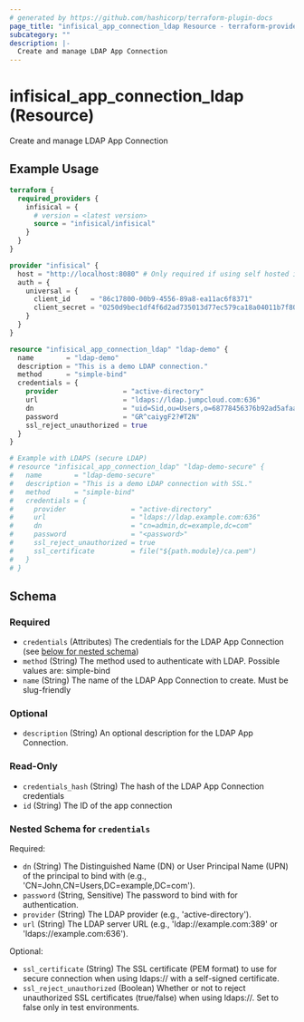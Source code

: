 ```yaml
---
# generated by https://github.com/hashicorp/terraform-plugin-docs
page_title: "infisical_app_connection_ldap Resource - terraform-provider-infisical"
subcategory: ""
description: |-
  Create and manage LDAP App Connection
---
```


# infisical_app_connection_ldap (Resource)

Create and manage LDAP App Connection

## Example Usage

```terraform
terraform {
  required_providers {
    infisical = {
      # version = <latest version>
      source = "infisical/infisical"
    }
  }
}

provider "infisical" {
  host = "http://localhost:8080" # Only required if using self hosted instance of Infisical, default is https://app.infisical.com
  auth = {
    universal = {
      client_id     = "86c17800-00b9-4556-89a8-ea11ac6f8371"
      client_secret = "0250d9bec1df4f6d2ad735013d77ec579ca18a04011b7f8067965bb10206e59d"
    }
  }
}

resource "infisical_app_connection_ldap" "ldap-demo" {
  name        = "ldap-demo"
  description = "This is a demo LDAP connection."
  method      = "simple-bind"
  credentials = {
    provider                = "active-directory"
    url                     = "ldaps://ldap.jumpcloud.com:636"
    dn                      = "uid=Sid,ou=Users,o=68778456376b92ad5afaa82f,dc=jumpcloud,dc=com"
    password                = "GR^caiygF2?#T2N"
    ssl_reject_unauthorized = true
  }
}

# Example with LDAPS (secure LDAP)
# resource "infisical_app_connection_ldap" "ldap-demo-secure" {
#   name        = "ldap-demo-secure"
#   description = "This is a demo LDAP connection with SSL."
#   method      = "simple-bind"
#   credentials = {
#     provider                = "active-directory"
#     url                     = "ldaps://ldap.example.com:636"
#     dn                      = "cn=admin,dc=example,dc=com"
#     password                = "<password>"
#     ssl_reject_unauthorized = true
#     ssl_certificate         = file("${path.module}/ca.pem")
#   }
# }
```

<!-- schema generated by tfplugindocs -->
## Schema

### Required

- `credentials` (Attributes) The credentials for the LDAP App Connection (see [below for nested schema](#nestedatt--credentials))
- `method` (String) The method used to authenticate with LDAP. Possible values are: simple-bind
- `name` (String) The name of the LDAP App Connection to create. Must be slug-friendly

### Optional

- `description` (String) An optional description for the LDAP App Connection.

### Read-Only

- `credentials_hash` (String) The hash of the LDAP App Connection credentials
- `id` (String) The ID of the app connection

<a id="nestedatt--credentials"></a>
### Nested Schema for `credentials`

Required:

- `dn` (String) The Distinguished Name (DN) or User Principal Name (UPN) of the principal to bind with (e.g., 'CN=John,CN=Users,DC=example,DC=com').
- `password` (String, Sensitive) The password to bind with for authentication.
- `provider` (String) The LDAP provider (e.g., 'active-directory').
- `url` (String) The LDAP server URL (e.g., 'ldap://example.com:389' or 'ldaps://example.com:636').

Optional:

- `ssl_certificate` (String) The SSL certificate (PEM format) to use for secure connection when using ldaps:// with a self-signed certificate.
- `ssl_reject_unauthorized` (Boolean) Whether or not to reject unauthorized SSL certificates (true/false) when using ldaps://. Set to false only in test environments.
